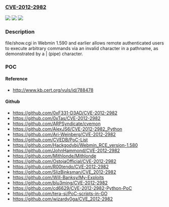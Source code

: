 ### [CVE-2012-2982](https://cve.mitre.org/cgi-bin/cvename.cgi?name=CVE-2012-2982)
![](https://img.shields.io/static/v1?label=Product&message=n%2Fa&color=blue)
![](https://img.shields.io/static/v1?label=Version&message=n%2Fa&color=blue)
![](https://img.shields.io/static/v1?label=Vulnerability&message=n%2Fa&color=brighgreen)

### Description

file/show.cgi in Webmin 1.590 and earlier allows remote authenticated users to execute arbitrary commands via an invalid character in a pathname, as demonstrated by a | (pipe) character.

### POC

#### Reference
- http://www.kb.cert.org/vuls/id/788478

#### Github
- https://github.com/0xF331-D3AD/CVE-2012-2982
- https://github.com/0xTas/CVE-2012-2982
- https://github.com/ARPSyndicate/cvemon
- https://github.com/AlexJS6/CVE-2012-2982_Python
- https://github.com/Ari-Weinberg/CVE-2012-2982
- https://github.com/CVEDB/PoC-List
- https://github.com/Hackgodybj/Webmin_RCE_version-1.580
- https://github.com/JohnHammond/CVE-2012-2982
- https://github.com/Mithlonde/Mithlonde
- https://github.com/OstojaOfficial/CVE-2012-2982
- https://github.com/R00tendo/CVE-2012-2982
- https://github.com/SlizBinksman/CVE_2012-2982
- https://github.com/Will-Banksy/My-Exploits
- https://github.com/blu3ming/CVE-2012-2982
- https://github.com/cd6629/CVE-2012-2982-Python-PoC
- https://github.com/tera-si/PoC-scripts-in-GO
- https://github.com/wizardy0ga/CVE_2012-2982

